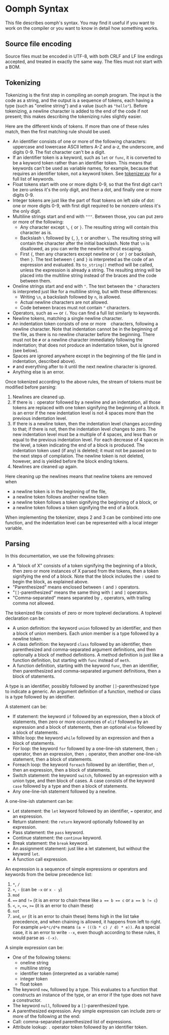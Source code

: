 # Oomph Syntax

This file describes oomph's syntax. You may find it useful if you want to work on the
compiler or you want to know in detail how something works.


## Source file encoding

Source files must be encoded in UTF-8,
with both CRLF and LF line endings accepted, and treated in exactly the same way.
The files must not start with a BOM.


## Tokenizing

Tokenizing is the first step in compiling an oomph program.
The input is the code as a string, and the output is a sequence of tokens,
each having a type (such as "oneline string") and a value (such as `"hello"`).
Before tokenizing, a newline character is added to the end of the code if not present;
this makes describing the tokenizing rules slightly easier.

Here are the different kinds of tokens.
If more than one of these rules match, then the first matching rule should be used.
- An identifier consists of one or more of the following characters:
  uppercase and lowercase ASCII letters A-Z and a-z, the underscore, and digits 0-9.
  The fist character can't be a digit.
- If an identifier token is a keyword, such as `let` or `func`,
  it is converted to be a keyword token rather than an identifier token.
  This means that keywords can't be used as variable names, for example,
  because that requires an identifier token, not a keyword token.
  See [tokenizer.py](../oomph/tokenizer.py) for a full list of keywords.
- Float tokens start with one or more digits 0-9,
  so that the first digit can't be zero unless it's the only digit,
  and then a dot, and finally one or more digits 0-9.
- Integer tokens are just like the part of float tokens on left side of dot:
  one or more digits 0-9, with first digit required to be nonzero unless it's the only digit.
- Multiline strings start and end with `"""`. Between those, you can put zero or more of the following:
    - Any character except `\`, `{` or `}`. The resulting string will contain this character as is.
    - Backslash `\` followed by `{`, `}`, `t` or another `\`.
      The resulting string will contain the character after the initial backslash.
      Note that `\n` is disallowed, as you can write the newline without escaping.
    - First `{`, then any characters except newline or `{` or `}` or backslash, then `}`.
      The text between `{` and `}` is interpreted as the code of an expression and evaluated.
      Its `to_string()` method will be called, unless the expression is already a string.
      The resulting string will be placed into the multiline string
      instead of the braces and the code between them.
- Oneline strings start and end with `"`. The text between the `"` characters is interpreted
  just like for a multiline string, but with these differences:
    - Writing `\n`, a backslash followed by `n`, is allowed.
    - Actual newline characters are not allowed.
    - Code between braces must not contain `"` characters.
- Operators, such as `==` or `(`. You can find a full list similarly to keywords.
- Newline tokens, matching a single  newline character.
- An indentation token consists of one or more ` ` characters, following a newline character.
  Note that indentation cannot be in the beginning of the file,
  as there is no newline character before the beginning.
  There must not be `#` or a newline character immediately following the indentation;
  that does not produce an indentation token, but is ignored (see below).
- Spaces are ignored anywhere except in the beginning of the file (and in indentation, described above).
- `#` and everything after to it until the next newline character is ignored.
- Anything else is an error.

Once tokenized according to the above rules, the stream of tokens must be modified before parsing:
1. Newlines are cleaned up.
2. If there is `:` operator followed by a newline and an indentation,
   all those tokens are replaced with one token signifying the beginning of a block.
   It is an error if the new indentation level is not 4 spaces more than the previous indentation level.
3. If there is a newline token, then the indentation level changes according to that;
   if there is not, then the indentation level changes to zero.
   The new indentation level must be a multiple of 4 spaces,
   and less than or equal to the previous indentation level.
   For each decrease of 4 spaces in the level, a token indicating the end of a block is produced.
   The indentation token used (if any) is deleted;
   it must not be passed on to the next steps of compilation.
   The newline token is not deleted, however, and is yielded before the block ending tokens.
4. Newlines are cleaned up again.

Here cleaning up the newlines means that newline tokens are removed when
- a newline token is in the beginning of the file,
- a newline token follows another newline token
- a newline token follows a token signifying the beginning of a block, or
- a newline token follows a token signifying the end of a block.

When implementing the tokenizer, steps 2 and 3 can be combined into one function,
and the indentation level can be represented with a local integer variable.


## Parsing

In this documentation, we use the following phrases:
- A "block of X" consists of a token signifying the beginning of a block,
  then zero or more instances of X parsed from the tokens, then a token signifying the end of a block.
  Note that the block includes the `:` used to begin the block, as explained above.
- "Parenthesized" means enclosed between `(` and `)` operators.
- "`[]`-parenthesized" means the same thing with `[` and `]` operators.
- "Comma-separated" means separated by `,` operators, with trailing comma not allowed.

The tokenized file consists of zero or more toplevel declarations.
A toplevel declaration can be:
- A union definition: the keyword `union` followed by an identifier, and then a block of union members.
  Each union member is a type followed by a newline token.
- A class definition: the keyword `class` followed by an identifier,
  then parenthesized and comma-separated argument definitions,
  and then optionally a block of method definitions.
  A method definition is just like a function definition, but starting with `func` instead of `meth`.
- A function definition, starting with the keyword `func`, then an identifier,
  then parenthesized and comma-separated argument definitions, then a block of statements.

A type is an identifier, possibly followed by another `[]`-parenthesized type to indicate a generic.
An argument definition of a function, method or class is a type followed by an identifier.

A statement can be:
- If statement: the keyword `if` followed by an expression, then a block of statements,
  then zero or more occurences of `elif` followed by an expression and a block of statements,
  then an optional `else` followed by a block of statements.
- While loop: the keyword `while` followed by an expression and then a block of statements.
- For loop: the keyword `for` followed by a one-line-ish statement, then `;` operator,
  then an expression, then `;` operator, then another one-line-ish statement, then a block of statements.
- Foreach loop: the keyword `foreach` followed by an identifier, then `of`, then an expression, then a block of statements.
- Switch statement: the keyword `switch`, followed by an expression with a union type, and then block of cases.
  A case consists of the keyword `case` followed by a type and then a block of statements.
- Any one-line-ish statement followed by a newline.

A one-line-ish statement can be:
- Let statement: the `let` keyword followed by an identifier, `=` operator, and an expression.
- Return statement: the `return` keyword optionally followed by an expression.
- Pass statement: the `pass` keyword.
- Continue statement: the `continue` keyword.
- Break statement: the `break` keyword.
- An assignment statement: just like a let statement, but without the keyword `let`.
- A function call expression.

An expression is a sequence of simple expressions or operators and keywords from the below precedence list:
1. `*`, `/`
2. `+`, `-` (can be `-x` or `x - y`)
3. `mod`
4. `==` and `!=` (it is an error to chain these like `a == b == c` or `a == b != c`)
5. `<`, `>`, `<=`, `>=` (it is an error to chain these)
6. `not`
7. `and`, `or` (it is an error to chain these)
Items high in the list take precedence, and when chaining is allowed, it happens from left to right.
For example `a+b*c/d*e` means `(a + (((b * c) / d) * e))`.
As a special case, it is an error to write `--x`,
even though according to these rules, it would parse as `-(-x)`.

A simple expression can be:
- One of the following tokens:
    - oneline string
    - multiline string
    - identifier token (interpreted as a variable name)
    - integer token
    - float token
- The keyword `new`, followed by a type.
  This evaluates to a function that constructs an instance of the type,
  or an error if the type does not have a constructor.
- The keyword `null`, followed by a `[]`-parenthesized type.
- A parenthesized expression.
Any simple expression can include zero or more of the following at the end:
- Call: comma-separated parenthesized list of expressions.
- Attribute lookup: `.` operator token followed by an identifier token.
